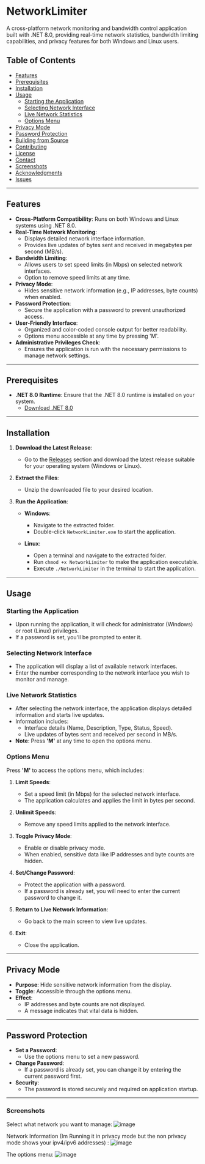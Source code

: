 # NetworkLimiter

A cross-platform network monitoring and bandwidth control application built with .NET 8.0, providing real-time network statistics, bandwidth limiting capabilities, and privacy features for both Windows and Linux users.

## Table of Contents

- [Features](#features)
- [Prerequisites](#prerequisites)
- [Installation](#installation)
- [Usage](#usage)
  - [Starting the Application](#starting-the-application)
  - [Selecting Network Interface](#selecting-network-interface)
  - [Live Network Statistics](#live-network-statistics)
  - [Options Menu](#options-menu)
- [Privacy Mode](#privacy-mode)
- [Password Protection](#password-protection)
- [Building from Source](#building-from-source)
- [Contributing](#contributing)
- [License](#license)
- [Contact](#contact)
- [Screenshots](#screenshots)
- [Acknowledgments](#acknowledgments)
- [Issues](#issues)

---

## Features

- **Cross-Platform Compatibility**: Runs on both Windows and Linux systems using .NET 8.0.
- **Real-Time Network Monitoring**:
  - Displays detailed network interface information.
  - Provides live updates of bytes sent and received in megabytes per second (MB/s).
- **Bandwidth Limiting**:
  - Allows users to set speed limits (in Mbps) on selected network interfaces.
  - Option to remove speed limits at any time.
- **Privacy Mode**:
  - Hides sensitive network information (e.g., IP addresses, byte counts) when enabled.
- **Password Protection**:
  - Secure the application with a password to prevent unauthorized access.
- **User-Friendly Interface**:
  - Organized and color-coded console output for better readability.
  - Options menu accessible at any time by pressing 'M'.
- **Administrative Privileges Check**:
  - Ensures the application is run with the necessary permissions to manage network settings.

---

## Prerequisites

- **.NET 8.0 Runtime**: Ensure that the .NET 8.0 runtime is installed on your system.
  - [Download .NET 8.0](https://dotnet.microsoft.com/download/dotnet/8.0)

---

## Installation

1. **Download the Latest Release**:
   - Go to the [Releases](https://github.com/Swishhyy/NetworkLimiter/releases) section and download the latest release suitable for your operating system (Windows or Linux).

2. **Extract the Files**:
   - Unzip the downloaded file to your desired location.

3. **Run the Application**:

   - **Windows**:
     - Navigate to the extracted folder.
     - Double-click `NetworkLimiter.exe` to start the application.

   - **Linux**:
     - Open a terminal and navigate to the extracted folder.
     - Run `chmod +x NetworkLimiter` to make the application executable.
     - Execute `./NetworkLimiter` in the terminal to start the application.

---

## Usage

### Starting the Application

- Upon running the application, it will check for administrator (Windows) or root (Linux) privileges.
- If a password is set, you'll be prompted to enter it.

### Selecting Network Interface

- The application will display a list of available network interfaces.
- Enter the number corresponding to the network interface you wish to monitor and manage.

### Live Network Statistics

- After selecting the network interface, the application displays detailed information and starts live updates.
- Information includes:
  - Interface details (Name, Description, Type, Status, Speed).
  - Live updates of bytes sent and received per second in MB/s.
- **Note**: Press **'M'** at any time to open the options menu.

### Options Menu

Press **'M'** to access the options menu, which includes:

1. **Limit Speeds**:
   - Set a speed limit (in Mbps) for the selected network interface.
   - The application calculates and applies the limit in bytes per second.

2. **Unlimit Speeds**:
   - Remove any speed limits applied to the network interface.

3. **Toggle Privacy Mode**:
   - Enable or disable privacy mode.
   - When enabled, sensitive data like IP addresses and byte counts are hidden.

4. **Set/Change Password**:
   - Protect the application with a password.
   - If a password is already set, you will need to enter the current password to change it.

5. **Return to Live Network Information**:
   - Go back to the main screen to view live updates.

6. **Exit**:
   - Close the application.

---

## Privacy Mode

- **Purpose**: Hide sensitive network information from the display.
- **Toggle**: Accessible through the options menu.
- **Effect**:
  - IP addresses and byte counts are not displayed.
  - A message indicates that vital data is hidden.

---

## Password Protection

- **Set a Password**:
  - Use the options menu to set a new password.
- **Change Password**:
  - If a password is already set, you can change it by entering the current password first.
- **Security**:
  - The password is stored securely and required on application startup.

---

### Screenshots

Select what network you want to manage:
![image](https://github.com/user-attachments/assets/d890d51c-4fb1-467f-b1f6-7ebae4685c5c)

Network Information (Im Running it in privacy mode but the non privacy mode shows your ipv4/ipv6 addresses) :
![image](https://github.com/user-attachments/assets/2d8f37b7-69a5-4f3b-892a-93a32b8685ab)

The options menu:
![image](https://github.com/user-attachments/assets/bcad9336-c18b-4330-bd21-da6729d2de79)



